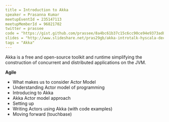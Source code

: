 ```yaml
---
title = Introduction to Akka
speaker = Prasanna Kumar
meetupEventId = 235147113
meetupMemberId = 96821702
twitter = prassee
code = "https://gist.github.com/prassee/8a4bc61b37c15c6cc90ce94e9373ad86"
slides = "http://www.slideshare.net/pras29gb/akka-introtalk-hyscala-dec-2016"
tags = "Akka"
---
```


Akka is a free and open-source toolkit and runtime simplifying the construction of concurrent and distributed applications on the JVM.

**Agile**
* What makes us to consider Actor Model
* Understanding Actor model of programming
* Introducing to Akka
* Akka Actor model approach
* Setting up
* Writing Actors using Akka (with code examples)
* Moving forward (touchbase)

<script src="https://gist.github.com/prassee/8a4bc61b37c15c6cc90ce94e9373ad86.js"></script>
